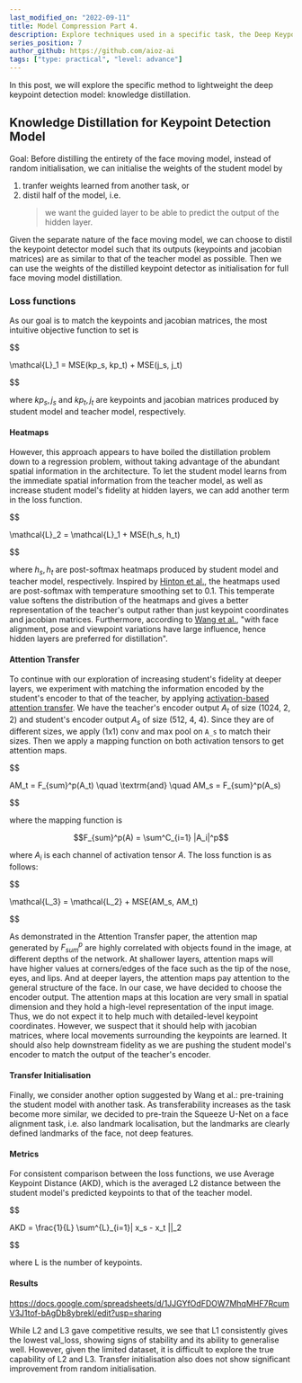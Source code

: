 ```yaml
---
last_modified_on: "2022-09-11"
title: Model Compression Part 4.
description: Explore techniques used in a specific task, the Deep Keypoint Detection for Motion Driving task (Cont).
series_position: 7
author_github: https://github.com/aioz-ai
tags: ["type: practical", "level: advance"]
---
```

In this post, we will explore the specific method to lightweight the deep keypoint detection model: knowledge distillation.

## Knowledge Distillation for Keypoint Detection Model  
  
Goal: Before distilling the entirety of the face moving model, instead of random initialisation, we can initialise the weights of the student model by   
1) tranfer weights learned from another task, or  
2) distil half of the model, i.e.  
   > we want the guided layer to be able to predict the output of the hidden layer.  
  
Given the separate nature of the face moving model, we can choose to distil the keypoint detector model such that its outputs (keypoints and jacobian matrices) are as similar to that of the teacher model as possible. Then we can use the weights of the distilled keypoint detector as initialisation for full face moving model distillation.  
  
### Loss functions   
As our goal is to match the keypoints and jacobian matrices, the most intuitive objective function to set is   
  
$$

\mathcal{L}_1 = MSE(kp_s, kp_t) + MSE(j_s, j_t)

$$ 
  
where $kp_s, j_s$ and $kp_t, j_t$ are keypoints and jacobian matrices produced by student model and teacher model, respectively.   
  
#### Heatmaps  
  
However, this approach appears to have boiled the distillation problem down to a regression problem, without taking advantage of the abundant spatial information in the architecture. To let the student model learns from the immediate spatial information from the teacher model, as well as increase student model's fidelity at hidden layers, we can add another term in the loss function.   

  $$
  
  \mathcal{L}_2 = \mathcal{L}_1 + MSE(h_s, h_t)
  
  $$
  
where $h_s, h_t$ are post-softmax heatmaps produced by student model and teacher model, respectively.  Inspired by [Hinton et al.](https://arxiv.org/pdf/1503.02531.pdf), the heatmaps used are post-softmax with temperature smoothing set to 0.1. This temperate value softens the distribution of the heatmaps and gives a better representation of the teacher's output rather than just keypoint coordinates and jacobian matrices. Furthermore, according to [Wang et al.](https://arxiv.org/pdf/1709.02929.pdf), "with face alignment, pose and viewpoint variations have large influence, hence hidden layers are preferred for distillation".   
  
#### Attention Transfer   
  
To continue with our exploration of increasing student's fidelity at deeper layers, we experiment with matching the information encoded by the student's encoder to that of the teacher, by applying [activation-based attention transfer](https://arxiv.org/pdf/1612.03928.pdf). We have the teacher's encoder output  $A_t$ of size (1024, 2, 2) and student's encoder output $A_s$ of size (512, 4, 4). Since they are of different sizes, we apply (1x1) conv and max pool on `A_s` to match their sizes. Then we apply a mapping function on both activation tensors to get attention maps. 
    
$$

AM_t = F_{sum}^p(A_t) \quad  \textrm{and} \quad AM_s = F_{sum}^p(A_s)

$$  
  
where the mapping function is     

$$F_{sum}^p(A) = \sum^C_{i=1} |A_i|^p$$
  
where $A_i$ is each channel of activation tensor $A$.  The loss function is as follows:    

$$

\mathcal{L_3} = \mathcal{L_2} + MSE(AM_s, AM_t)

$$

As demonstrated in the Attention Transfer paper, the attention map generated by $F^p_{sum}$ are highly correlated with objects found in the image, at different depths of the network. At shallower layers, attention maps will have higher values at corners/edges of the face such as the tip of the nose, eyes, and lips. And at deeper layers, the attention maps pay attention to the general structure of the face. In our case, we have decided to choose the encoder output. The attention maps at this location are very small in spatial dimension and they hold a high-level representation of the input image. Thus, we do not expect it to help much with detailed-level keypoint coordinates. However, we suspect that it should help with jacobian matrices, where local movements surrounding the keypoints are learned. It should also help downstream fidelity as we are pushing the student model's encoder to match the output of the teacher's encoder.

#### Transfer Initialisation   
  
Finally, we consider another option suggested by Wang et al.: pre-training the student model with another task. As transferability increases as the task become more similar, we decided to pre-train the Squeeze U-Net on a face alignment task, i.e. also landmark localisation, but the landmarks are clearly defined landmarks of the face, not deep features.  
  
#### Metrics   
  
For consistent comparison between the loss functions, we use Average Keypoint Distance (AKD), which is the averaged L2 distance between the student model's predicted keypoints to that of the teacher model.   
  
$$

AKD = \frac{1}{L} \sum^{L}_{i=1}\| x_s - x_t ||_2

$$

where L is the number of keypoints. 

#### Results 
https://docs.google.com/spreadsheets/d/1JJGYfOdFDOW7MhqMHF7RcumV3J1tof-bAgDb8ybrekI/edit?usp=sharing

While L2 and L3 gave competitive results, we see that L1 consistently gives the lowest val_loss, showing signs of stability and its ability to generalise well. However, given the limited dataset, it is difficult to explore the true capability of L2 and L3. Transfer initialisation also does not show significant improvement from random initialisation.